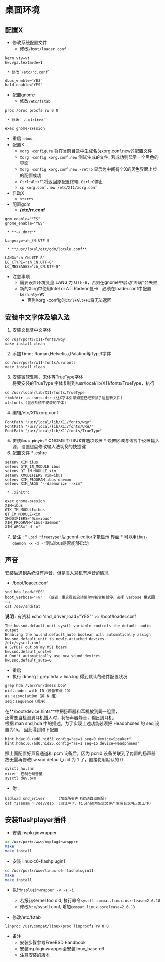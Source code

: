 # 桌面环境

## 配置X
   * 修改系统配置文件
     * 修改`/boot/loader.conf`
```
kern.vty=vt
hw.vga.textmode=1
```
     * 修改`/etc/rc.conf`
```
dbus_enable="YES"
hald_enable="YES"
```
   * 配置gnome
     * 修改`/etc/fstab`
```
proc /proc procfs rw 0 0
```
     * 修改`~/.xinitrc`
```
exec gnome-session
```
   * 重启`reboot`
   * 配置X
     * `Xorg -configure` 将在当前目录中生成名为xorg.conf.new的配置文件
     * `Xorg -config xorg.conf.new` 测试生成的文件, 若成功则显示一个黑色的界面
     * `Xorg -config xorg.conf.new -retro` 显示为中间有个X的灰色界面上步的配置成功
     * `Ctrl+Alt+F1`将返回原配置终端, `Ctrl+C`停止
     * `cp xorg.conf.new /etc/X11/xorg.conf`
   * 启动X
     * `startx`
   * 配置gdm
     * **/etc/rc.conf**
```
gdm_enable="YES"
gnome_enable="YES"
```
     * **~/.dmrc**
```
Language=zh_CN.UTF-8
```
     * **/usr/local/etc/gdm/locale.conf**
```
LANG="zh_CN.UTF-8"
LC_CTYPE="zh_CN.UTF-8"
LC_MESSAGES="zh_CN.UTF-8"
```
   * 注意事项
     * 需要设置环境变量 LANG 为 UTF-8，否则在gnome中启动"终端"会失败
     * 新的Xorg中使用Intel or ATI Radeon显卡，必须在loader.conf中配置`kern.vty=`**vt**
        * 否则Xorg -config时`Ctrl+Alt+F1`将无法返回

## 安装中文字体及输入法
   1. 安装文泉驿中文字体
```
cd /usr/ports/x11-fonts/wqy
make install clean
```
   2. 添加Times Roman,Helvetica,Palatino等Type1字体
```
cd /usr/ports/x11-fonts/urwfonts  
make install clean
```
   3. 安装微软雅黑、宋体等TrueType字体   
将要安装的TrueType 字体复制到/usr/local/lib/X11/fonts/TrueType，执行
```
cd /usr/local/lib/X11/fonts/TrueType  
ttmkfdir -o fonts.dir (让X字体引擎知道已经安装了这些新文件)
xlsfonts (显示系统中安装的字体)
```
   4. 编辑/etc/X11/xorg.conf
```
FontPath "/usr/local/lib/X11/fonts/wqy"
FontPath "/usr/local/lib/X11/fonts/URW/"  
FontPath "/usr/local/lib/X11/fonts/TrueType"  
```
   5. 安装ibus-pinyin
     * GNOME 中 IBUS首选项设置
     * 设置区域与语言中设置输入源，设置键盘修改输入法切换的快捷键
   6. 配置文件
     * .cshrc
```
setenv XIM ibus
setenv GTK_IM_MODULE ibus
setenv QT_IM_MODULE xim
setenv XMODIFIERS @im=ibus
setenv XIM_PROGRAM ibus-daemon
setenv XIM_ARGS "--daemonize --xim"
```
     * .xinitrc
```
exec gnome-session
XIM=ibus
GTK_IM_MODULE=ibus
QT_IM_MODULE=xim
XMODIFIERS='@im=ibus'
XIM_PROGRAM="ibus-daemon"
XIM_ARGS="-d -x"
```
   7. 备注 :
     * `Load "freetype"`后 gconf-editor才能显示 界面
     * 可以用`ibus-daemon -x -d -r`测试ibus是否能够启动

## 声音
安装后遇到系统没有声音，但是插入耳机有声音的情况

   * /boot/loader.conf
```
snd_hda_load="YES"
boot_verbose="-v"  （或者：重启看到启动菜单时按空格暂停，选择 verbose 模式回车）
cat /dev/sndstat
```
**说明** : 有资料  echo 'snd_driver_load="YES"' >> /boot/loader.conf
```
The hw.snd.default_unit sysctl variable controls the default audio output
Enabling the hw.snd.default_auto boolean will automatically assign hw.snd.default_unit to newly-attached devices.
/etc/sysctl.conf
# S/PDIF out on my MSI board
hw.snd.default_unit=6
# Don't automatically use new sound devices
hw.snd.default_auto=0
```

   * 重启
   * 执行 dmesg | grep hda > hda.log 得到默认的硬件配置状况
```
grep hda /var/run/dmess.boot
nid：nodes with ID（设备节点 ID）
as：association（第 N 组）
seq：sequence（顺序）
```
在**/boot/device.hints**中把扬声器和耳机放到同一组里，  
还需要当检测到耳机插入时，将扬声器静音，输出到耳机，  
根据 man snd_hda 中的描述，为了实现上述功能必须把 Headphones 的 seq 设置为15。
因此得到如下配置
```
hint.hdac.0.cad0.nid31.config="as=1 seq=0 device=Speaker"
hint.hdac.0.cad0.nid25.config="as=1 seq=15 device=Headphones"
```
照上面配置好声音通道和 pcm 设备后，因为 pcm0 设备关联到了内置的扬声器   
故无需再修改hw.snd.default_unit 为 1 了，直接使用默认的 0   
```
sysctl hw.snd
mixer  控制台调音量
sysctl dev.pcm
```
   * 附：
```
kldload snd_driver      (加载所有声卡驱动自动匹配)
cat filenam > /dev/dsp  (测试声卡，filenam为任意文件产生噪音说明正常工作)
```

## 安装flashplayer插件
   * 安装 nspluginwrapper
```bash
cd /usr/ports/www/nspluginwrapper    
make    
make install  
```
   * 安装 linux-c6-flashplugin11
```bash
cd /usr/ports/www/linux-c6-flashplugin11   
make  
make install  
```
   * 执行`nspluginwrapper -v -a -i`
     * 若报错Kernel too old, 执行命令`sysctl compat.linux.osrelease=2.6.18`
     * 修改/etc/sysctl.conf, 增加`compat.linux.osrelease=2.6.18`

   * 修改/etc/fstab
```
linproc /usr/compat/linux/proc linprocfs rw 0 0   
```

   * 备注
     * 安装步骤参考FreeBSD Handbook
     * 安装nspluginwrapper会安装linux_base-c6
     * 注意安装的版本  
